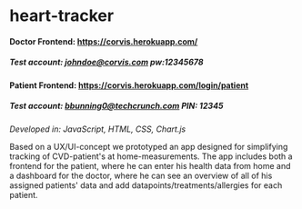 # heart-tracker

#### Doctor Frontend: https://corvis.herokuapp.com/
##### Test account: johndoe@corvis.com pw:12345678

#### Patient Frontend: https://corvis.herokuapp.com/login/patient
##### Test account: bbunning0@techcrunch.com PIN: 12345

*Developed in: JavaScript, HTML, CSS, Chart.js*

Based on a UX/UI-concept we prototyped an app designed for simplifying tracking of CVD-patient's at home-measurements. The app includes both a frontend for the patient, where he can enter his health data from home and a dashboard for the doctor, where he can see an overview of all of his assigned patients' data and add datapoints/treatments/allergies for each patient.

